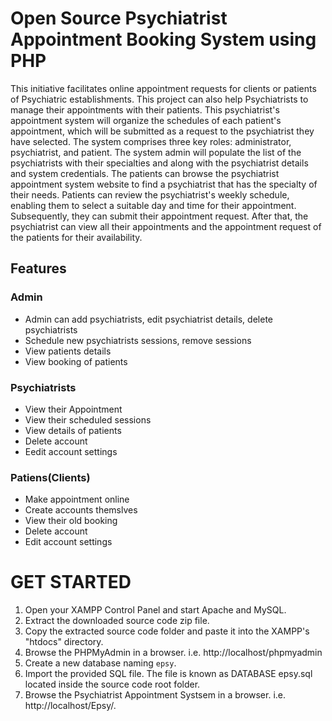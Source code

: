 
# Open Source Psychiatrist Appointment Booking System using PHP

This initiative facilitates online appointment requests for clients or patients of Psychiatric establishments. This project can also help Psychiatrists to manage their appointments with their patients. This psychiatrist's appointment system will organize the schedules of each patient's appointment, which will be submitted as a request to the psychiatrist they have selected. The system comprises three key roles: administrator, psychiatrist, and patient. The system admin will populate the list of the psychiatrists with their specialties and along with the psychiatrist details and system credentials. The patients can browse the psychiatrist appointment system website to find a psychiatrist that has the specialty of their needs. Patients can review the psychiatrist's weekly schedule, enabling them to select a suitable day and time for their appointment. Subsequently, they can submit their appointment request. After that, the psychiatrist can view all their appointments and the appointment request of the patients for their availability.


## Features

### Admin
  
- Admin can add psychiatrists, edit psychiatrist details, delete psychiatrists    
- Schedule new psychiatrists sessions, remove sessions   
- View patients details    
- View booking of patients    
    
    
 
 
### Psychiatrists

- View their Appointment
- View their scheduled sessions
- View details of patients
- Delete account    
- Eedit account settings
    

    
### Patiens(Clients)
  
  - Make appointment online
  - Create accounts themslves
  - View their old booking
  - Delete account
  - Edit account settings    

    

# GET STARTED

1. Open your XAMPP Control Panel and start Apache and MySQL.
2. Extract the downloaded source code zip file.
3. Copy the extracted source code folder and paste it into the XAMPP's "htdocs" directory.
4. Browse the PHPMyAdmin in a browser. i.e. http://localhost/phpmyadmin
5. Create a new database naming `epsy`.
6. Import the provided SQL file. The file is known as DATABASE epsy.sql located inside the source code root folder.
7. Browse the Psychiatrist Appointment Systsem in a browser. i.e. http://localhost/Epsy/.






